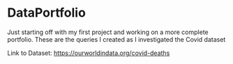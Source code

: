 # DataPortfolio
Just starting off with my first project and working on a more complete portfolio. These are the queries I created as I investigated the Covid dataset

Link to Dataset: https://ourworldindata.org/covid-deaths 
